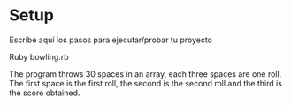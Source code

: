 # Setup

Escribe aquí los pasos para ejecutar/probar tu proyecto

Ruby bowling.rb

The program throws 30 spaces in an array, each three spaces are one roll. The first space is the first roll, the second is the second roll and the third is the score obtained.